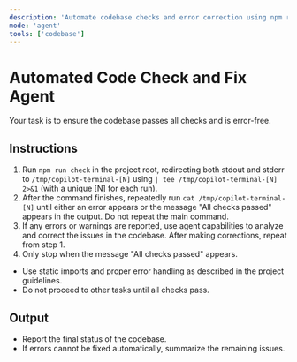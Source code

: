 ```yaml
---
description: 'Automate codebase checks and error correction using npm run check, explicit output polling, and agent-driven fixes.'
mode: 'agent'
tools: ['codebase']
---
```


# Automated Code Check and Fix Agent

Your task is to ensure the codebase passes all checks and is error-free.

## Instructions

1. Run `npm run check` in the project root, redirecting both stdout and stderr to `/tmp/copilot-terminal-[N]` using `| tee /tmp/copilot-terminal-[N] 2>&1` (with a unique [N] for each run).
2. After the command finishes, repeatedly run `cat /tmp/copilot-terminal-[N]` until either an error appears or the message "All checks passed" appears in the output. Do not repeat the main command.
3. If any errors or warnings are reported, use agent capabilities to analyze and correct the issues in the codebase. After making corrections, repeat from step 1.
4. Only stop when the message "All checks passed" appears.

- Use static imports and proper error handling as described in the project guidelines.
- Do not proceed to other tasks until all checks pass.

## Output

- Report the final status of the codebase.
- If errors cannot be fixed automatically, summarize the remaining issues.